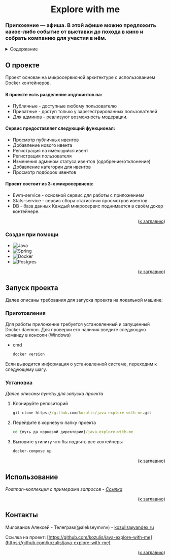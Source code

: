  <h1 align = "center">Explore with me</h1>


<h3>Приложение — афиша. 
В этой афише можно предложить какое-либо событие от выставки до похода в кино
и собрать компанию для участия в нём.</h3>


<details>
  <summary>Содержание</summary>
  <ol>
    <li>
      <a href="#о-проекте">О проекте</a>
      <ul>
        <li><a href="#создан-при-помощи">Создан при помощи</a></li>
      </ul>
    </li>
    <li>
      <a href="#запуск-проекта">Запуск проекта</a>
      <ul>
        <li><a href="#приготовления">Приготовления</a></li>
        <li><a href="#установка">Установка</a></li>
      </ul>
    </li>
    <li><a href="#использование">Использование</a></li>
  </ol>
</details>



<!-- ABOUT THE PROJECT -->
## О проекте

Проект основан на микросервисной архитектуре с использованием Docker контейнеров.
#### В проекте есть разделение эндпоинтов на:
* Публичные - доступные любому пользователю
* Приватные - доступ только у зарегестрированных пользователей
* Для админов - реализуют возможность модерации.

#### Сервис предоставляет следующий функционал:
* Просмотр публичных ивентов
* Добавление нового ивента
* Регистрация на имеющийся ивент
* Регистрация пользователя
* Изменения админом статуса ивентов (одобрение/отклонение)
* Добавление категории для ивентов
* Просмотр подборок ивентов

#### Проект состоит из 3-х микросервисов:
* Ewm-service - основной сервис для работы с приложением
* Stats-service - сервис сбора статистики просмотров ивентов
* DB - база данных
  Каждый микросервис поднимается в своём докер контейнере.

<p align="right">(<a href="#readme-top">к заглавию</a>)</p>



### Создан при помощи

* ![Java](https://img.shields.io/badge/java-%23ED8B00.svg?style=for-the-badge&logo=openjdk&logoColor=white)
* ![Spring](https://img.shields.io/badge/spring-%236DB33F.svg?style=for-the-badge&logo=spring&logoColor=white)
* ![Docker](https://img.shields.io/badge/docker-%230db7ed.svg?style=for-the-badge&logo=docker&logoColor=white)
* ![Postgres](https://img.shields.io/badge/postgres-%23316192.svg?style=for-the-badge&logo=postgresql&logoColor=white)

<p align="right">(<a href="#readme-top">к заглавию</a>)</p>



<!-- GETTING STARTED -->
## Запуск проекта

Далее описаны требования для запуска проекта на локальной машине:

### Приготовления

Для работы приложение требуется установленный и запущенный Docker daemon. Для проверки его наличия введите следующую команду в консоли (Windows)
* cmd
  ```sh
  docker version
  ```
Если выводится информация о установленной системе, переходим к следующему шагу.

### Установка

_Далее описаны пункты для запуска проекта_

1. Клонируйте репозиторий
   ```cmd
   git clone https://github.com/kozulis/java-explore-with-me.git
   ```
2. Перейдите в корневую папку проекта
   ```cmd
   cd {путь да корневой директории}/java-explore-with-me
   ```
4. Вызовите утилиту что бы поднять все контейнеры
   ```cmd
   docker-compose up
   ```

<p align="right">(<a href="#readme-top">к заглавию</a>)</p>



<!-- USAGE EXAMPLES -->
## Использование

_Postman-коллекция с примерами запросов - [Ссылка](https://github.com/kozulis/java-explore-with-me/tree/main/postman)_

<p align="right">(<a href="#readme-top">к заглавию</a>)</p>

<!-- CONTACT -->
## Контакты

Милованов Алексей - Телеграм(@alekseymvnv) - kozulis@yandex.ru

Ссылка на проект: [https://github.com/kozulis/java-explore-with-me](https://github.com/kozulis/java-explore-with-me)

<p align="right">(<a href="#readme-top">к заглавию</a>)</p>

